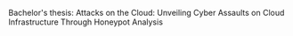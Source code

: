 Bachelor's thesis: Attacks on the Cloud: Unveiling Cyber Assaults on Cloud Infrastructure Through Honeypot Analysis

